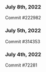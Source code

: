 ### July 8th, 2022

Commit #222982

### July 5th, 2022

Commit #314353


### July 4th, 2022

Commit #72281
